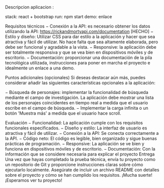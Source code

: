 Descripcion aplicacion :

stack: react + bootstrap
run: npm start
demo: enlace

Requisitos técnicos
− Conexión a la API: es necesario obtener los datos utilizando la API:
https://rickandmortyapi.com/documentation [HECHO]
− Estilo y diseño: Utilizar CSS para dar estilo a la aplicación y hacer que sea atractiva y fácil de
utilizar. No hace falta que sea altamente elaborada, pero debe ser funcional y agradable a la
vista.
− Responsive: la aplicación debe ser totalmente responsiva y que se vea bien en dispositivos
móviles y de escritorio.
− Documentación: proporcionar una documentación de la pila tecnológica utilizada,
instrucciones para poner en marcha el proyecto e idealmente un enlace a una demo.

Puntos adicionales (opcionales)
Si deseas destacar aún más, puedes considerar añadir las siguientes características opcionales a la
aplicación:

− Búsqueda de personajes: implementar la funcionalidad de búsqueda mediante el campo de
investigación. La aplicación debe mostrar una lista de los personajes coincidentes en tiempo
real a medida que el usuario escribe en el campo de búsqueda.
− Implementar la carga infinita o un botón 'Muestra más' a medida que el usuario hace scroll.

Evaluación
− Funcionalidad: La aplicación cumple con los requisitos funcionales especificados.
− Diseño y estilo: La interfaz de usuario es atractiva y fácil de utilizar.
− Conexión a la API: Se conecta correctamente a la API.
− Código neto: El código es legible, bien organizado y sigue buenas prácticas de programación.
− Responsive: La aplicación se ve bien y funciona en dispositivos móviles y de escritorio.
− Documentación: Con la información que se considere necesaria para explicar el proyecto
Entrega
Una vez que hayas completado la prueba técnica, envía tu proyecto como un repositorio de Git y
proporcione instrucciones claras sobre cómo ejecutarlo localmente. Asegúrate de incluir un archivo
README con detalles sobre el proyecto y cómo se han cumplido los requisitos.
¡Mucha suerte! ¡Esperamos ver tu proyecto!
